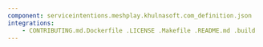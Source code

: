 ```yaml
---
component: serviceintentions.meshplay.khulnasoft.com_definition.json
integrations:
    - CONTRIBUTING.md.Dockerfile .LICENSE .Makefile .README.md .build .consul .go.mod .go.sum .helpers .internal .main.go .output .serviceintentions.meshplay.khulnasoft.com_definition.json.md .templates .tests
---
```


